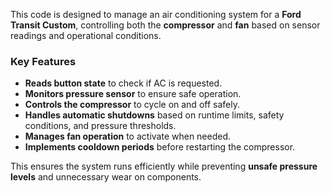 This code is designed to manage an air conditioning system for a **Ford Transit Custom**, controlling both the **compressor** and **fan** based on sensor readings and operational conditions.

### **Key Features**
- **Reads button state** to check if AC is requested.
- **Monitors pressure sensor** to ensure safe operation.
- **Controls the compressor** to cycle on and off safely.
- **Handles automatic shutdowns** based on runtime limits, safety conditions, and pressure thresholds.
- **Manages fan operation** to activate when needed.
- **Implements cooldown periods** before restarting the compressor.

This ensures the system runs efficiently while preventing **unsafe pressure levels** and unnecessary wear on components.
